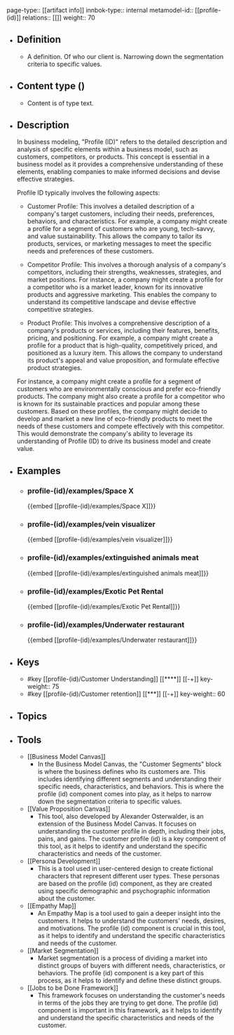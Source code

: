 page-type:: [[artifact info]]
innbok-type:: internal
metamodel-id:: [[profile-(id)]]
relations:: [[]]
weight:: 70

- ## Definition
  - A definition. Of who our client is. Narrowing down the segmentation criteria to specific values.
- ## Content type ()
  - Content is of type text.
  
- ## Description
  In business modeling, "Profile (ID)" refers to the detailed description and analysis of specific elements within a business model, such as customers, competitors, or products. This concept is essential in a business model as it provides a comprehensive understanding of these elements, enabling companies to make informed decisions and devise effective strategies.
  
  Profile ID typically involves the following aspects:
  
  - Customer Profile: This involves a detailed description of a company's target customers, including their needs, preferences, behaviors, and characteristics. For example, a company might create a profile for a segment of customers who are young, tech-savvy, and value sustainability. This allows the company to tailor its products, services, or marketing messages to meet the specific needs and preferences of these customers.
  
  - Competitor Profile: This involves a thorough analysis of a company's competitors, including their strengths, weaknesses, strategies, and market positions. For instance, a company might create a profile for a competitor who is a market leader, known for its innovative products and aggressive marketing. This enables the company to understand its competitive landscape and devise effective competitive strategies.
  
  - Product Profile: This involves a comprehensive description of a company's products or services, including their features, benefits, pricing, and positioning. For example, a company might create a profile for a product that is high-quality, competitively priced, and positioned as a luxury item. This allows the company to understand its product's appeal and value proposition, and formulate effective product strategies.
  
  For instance, a company might create a profile for a segment of customers who are environmentally conscious and prefer eco-friendly products. The company might also create a profile for a competitor who is known for its sustainable practices and popular among these customers. Based on these profiles, the company might decide to develop and market a new line of eco-friendly products to meet the needs of these customers and compete effectively with this competitor. This would demonstrate the company's ability to leverage its understanding of Profile (ID) to drive its business model and create value.
- ## Examples
  - ### profile-(id)/examples/Space X
    {{embed [[profile-(id)/examples/Space X]]}}
  - ### profile-(id)/examples/vein visualizer
    {{embed [[profile-(id)/examples/vein visualizer]]}}
  - ### profile-(id)/examples/extinguished animals meat
    {{embed [[profile-(id)/examples/extinguished animals meat]]}}
  - ### profile-(id)/examples/Exotic Pet Rental
    {{embed [[profile-(id)/examples/Exotic Pet Rental]]}}
  - ### profile-(id)/examples/Underwater restaurant
    {{embed [[profile-(id)/examples/Underwater restaurant]]}}
  
- ## Keys
  - #key [[profile-(id)/Customer Understanding]] [[****]] [[-+]]
    key-weight:: 75
  - #key [[profile-(id)/Customer retention]] [[***]] [[-+]]
    key-weight:: 60
- ## Topics
  
- ## Tools
  - [[Business Model Canvas]]
    - In the Business Model Canvas, the "Customer Segments" block is where the business defines who its customers are. This includes identifying different segments and understanding their specific needs, characteristics, and behaviors. This is where the profile (id) component comes into play, as it helps to narrow down the segmentation criteria to specific values.
  - [[Value Proposition Canvas]]
    - This tool, also developed by Alexander Osterwalder, is an extension of the Business Model Canvas. It focuses on understanding the customer profile in depth, including their jobs, pains, and gains. The customer profile (id) is a key component of this tool, as it helps to identify and understand the specific characteristics and needs of the customer.
  - [[Persona Development]]
    - This is a tool used in user-centered design to create fictional characters that represent different user types. These personas are based on the profile (id) component, as they are created using specific demographic and psychographic information about the customer.
  - [[Empathy Map]]
    - An Empathy Map is a tool used to gain a deeper insight into the customers. It helps to understand the customers' needs, desires, and motivations. The profile (id) component is crucial in this tool, as it helps to identify and understand the specific characteristics and needs of the customer.
  - [[Market Segmentation]]
    - Market segmentation is a process of dividing a market into distinct groups of buyers with different needs, characteristics, or behaviors. The profile (id) component is a key part of this process, as it helps to identify and define these distinct groups.
  - [[Jobs to be Done Framework]]
    - This framework focuses on understanding the customer's needs in terms of the jobs they are trying to get done. The profile (id) component is important in this framework, as it helps to identify and understand the specific characteristics and needs of the customer.

